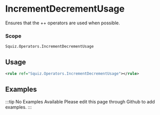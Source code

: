 # IncrementDecrementUsage

Ensures that the ++ operators are used when possible.

### Scope

`Squiz.Operators.IncrementDecrementUsage`

## Usage

```xml
<rule ref="Squiz.Operators.IncrementDecrementUsage"></rule>
```

## Examples

:::tip No Examples Available
Please edit this page through Github to add examples.
:::